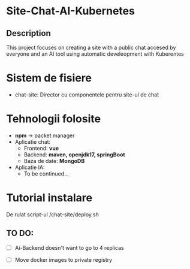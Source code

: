# Site-Chat-AI-Kubernetes
## Description
This project focuses on creating a site with a public chat accesed by everyone and an AI tool using automatic develeopment with Kuberentes

# Sistem de fisiere
- chat-site: Director cu componentele pentru site-ul de chat

# Tehnologii folosite
- **npm** -> packet manager
- Aplicatie chat:
    - Frontend: **vue**
    - Backend: **maven, openjdk17, springBoot**
    - Baza de date: **MongoDB**
- Aplicatie IA: 
    - To be continued...


# Tutorial instalare
De rulat script-ul /chat-site/deploy.sh


## TO DO:
- [ ] Ai-Backend doesn't want to go to 4 replicas
- [ ] Move docker images to private registry


